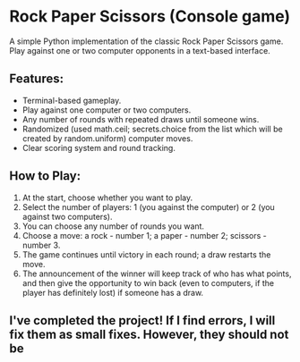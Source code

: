 # Rock Paper Scissors (Console game)  
A simple Python implementation of the classic Rock Paper Scissors game. Play against one or two computer opponents in a text-based interface.  

## Features:
- Terminal-based gameplay.
- Play against one computer or two computers.
- Any number of rounds with repeated draws until someone wins.
- Randomized (used math.ceil; secrets.choice from the list which will be created by random.uniform) computer moves.
- Clear scoring system and round tracking.

## How to Play:
1. At the start, choose whether you want to play.
2. Select the number of players: 1 (you against the computer) or 2 (you against two computers).
3. You can choose any number of rounds you want.
4. Choose a move: a rock - number 1; a paper - number 2; scissors - number 3.
5. The game continues until victory in each round; a draw restarts the move.
6. The announcement of the winner will keep track of who has what points, and then give the opportunity to win back (even to computers, if the player has definitely lost) if someone has a draw.

## I've completed the project! If I find errors, I will fix them as small fixes. However, they should not be
